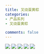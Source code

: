 ```yaml
---
title: 叉烧蛋黄粽 
categories:
- 产品系列
- 叉烧蛋黄粽

comments: false
---
```


<img src="/css/images/chashaodanhuangzong/a.jpg">

<img src="/css/images/chashaodanhuangzong/b.jpg">

<img src="/css/images/chashaodanhuangzong/c.jpg">

<img src="/css/images/chashaodanhuangzong/d.jpg">

<img src="/css/images/chashaodanhuangzong/e.jpg">
